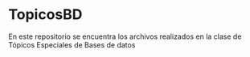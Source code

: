 # TopicosBD
En este repositorio se encuentra los archivos realizados en la clase de Tópicos Especiales de Bases de datos
